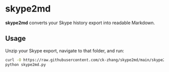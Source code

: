 # skype2md

**skype2md** converts your Skype history export into readable Markdown.

## Usage

Unzip your Skype export, navigate to that folder, and run:

```bash
curl -O https://raw.githubusercontent.com/ck-zhang/skype2md/main/skype2md.py
python skype2md.py
```

